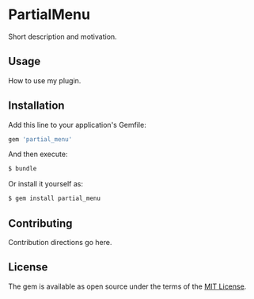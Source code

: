 # PartialMenu
Short description and motivation.

## Usage
How to use my plugin.

## Installation
Add this line to your application's Gemfile:

```ruby
gem 'partial_menu'
```

And then execute:
```bash
$ bundle
```

Or install it yourself as:
```bash
$ gem install partial_menu
```

## Contributing
Contribution directions go here.

## License
The gem is available as open source under the terms of the [MIT License](https://opensource.org/licenses/MIT).
